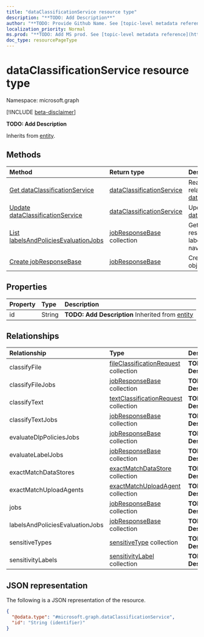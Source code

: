 ```yaml
---
title: "dataClassificationService resource type"
description: "**TODO: Add Description**"
author: "**TODO: Provide Github Name. See [topic-level metadata reference](https://msgo.azurewebsites.net/add/document/guidelines/metadata.html#topic-level-metadata)**"
localization_priority: Normal
ms.prod: "**TODO: Add MS prod. See [topic-level metadata reference](https://msgo.azurewebsites.net/add/document/guidelines/metadata.html#topic-level-metadata)**"
doc_type: resourcePageType
---
```


# dataClassificationService resource type

Namespace: microsoft.graph

[!INCLUDE [beta-disclaimer](../../includes/beta-disclaimer.md)]

**TODO: Add Description**


Inherits from [entity](../resources/entity.md).

## Methods
|Method|Return type|Description|
|:---|:---|:---|
|[Get dataClassificationService](../api/dataclassificationservice-get.md)|[dataClassificationService](../resources/dataclassificationservice.md)|Read the properties and relationships of a [dataClassificationService](../resources/dataclassificationservice.md) object.|
|[Update dataClassificationService](../api/dataclassificationservice-update.md)|[dataClassificationService](../resources/dataclassificationservice.md)|Update the properties of a [dataClassificationService](../resources/dataclassificationservice.md) object.|
|[List labelsAndPoliciesEvaluationJobs](../api/dataclassificationservice-list-labelsandpoliciesevaluationjobs.md)|[jobResponseBase](../resources/jobresponsebase.md) collection|Get the jobResponseBase resources from the labelsAndPoliciesEvaluationJobs navigation property.|
|[Create jobResponseBase](../api/dataclassificationservice-post-labelsandpoliciesevaluationjobs.md)|[jobResponseBase](../resources/jobresponsebase.md)|Create a new jobResponseBase object.|

## Properties
|Property|Type|Description|
|:---|:---|:---|
|id|String|**TODO: Add Description** Inherited from [entity](../resources/entity.md)|

## Relationships
|Relationship|Type|Description|
|:---|:---|:---|
|classifyFile|[fileClassificationRequest](../resources/fileclassificationrequest.md) collection|**TODO: Add Description**|
|classifyFileJobs|[jobResponseBase](../resources/jobresponsebase.md) collection|**TODO: Add Description**|
|classifyText|[textClassificationRequest](../resources/textclassificationrequest.md) collection|**TODO: Add Description**|
|classifyTextJobs|[jobResponseBase](../resources/jobresponsebase.md) collection|**TODO: Add Description**|
|evaluateDlpPoliciesJobs|[jobResponseBase](../resources/jobresponsebase.md) collection|**TODO: Add Description**|
|evaluateLabelJobs|[jobResponseBase](../resources/jobresponsebase.md) collection|**TODO: Add Description**|
|exactMatchDataStores|[exactMatchDataStore](../resources/exactmatchdatastore.md) collection|**TODO: Add Description**|
|exactMatchUploadAgents|[exactMatchUploadAgent](../resources/exactmatchuploadagent.md) collection|**TODO: Add Description**|
|jobs|[jobResponseBase](../resources/jobresponsebase.md) collection|**TODO: Add Description**|
|labelsAndPoliciesEvaluationJobs|[jobResponseBase](../resources/jobresponsebase.md) collection|**TODO: Add Description**|
|sensitiveTypes|[sensitiveType](../resources/sensitivetype.md) collection|**TODO: Add Description**|
|sensitivityLabels|[sensitivityLabel](../resources/sensitivitylabel.md) collection|**TODO: Add Description**|

## JSON representation
The following is a JSON representation of the resource.
<!-- {
  "blockType": "resource",
  "keyProperty": "id",
  "@odata.type": "microsoft.graph.dataClassificationService",
  "baseType": "microsoft.graph.entity",
  "openType": false
}
-->
``` json
{
  "@odata.type": "#microsoft.graph.dataClassificationService",
  "id": "String (identifier)"
}
```

